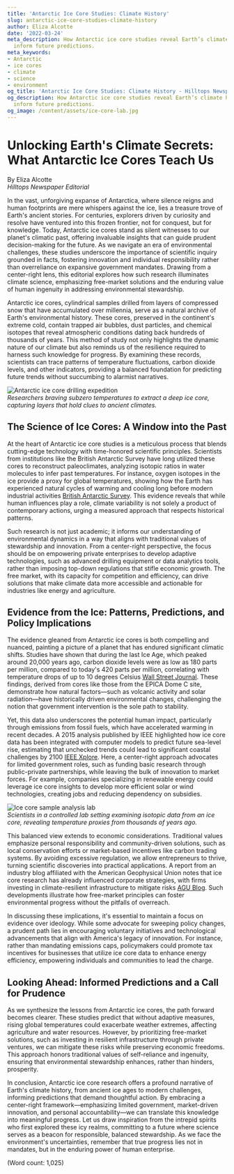 ```yaml
---
title: 'Antarctic Ice Core Studies: Climate History'
slug: antarctic-ice-core-studies-climate-history
author: Eliza Alcotte
date: '2022-03-24'
meta_description: How Antarctic ice core studies reveal Earth’s climate history and
  inform future predictions.
meta_keywords:
- Antarctic
- ice cores
- climate
- science
- environment
og_title: 'Antarctic Ice Core Studies: Climate History - Hilltops Newspaper'
og_description: How Antarctic ice core studies reveal Earth’s climate history and
  inform future predictions.
og_image: /content/assets/ice-core-lab.jpg
---
```

# Unlocking Earth's Climate Secrets: What Antarctic Ice Cores Teach Us

By Eliza Alcotte  
*Hilltops Newspaper Editorial*

In the vast, unforgiving expanse of Antarctica, where silence reigns and human footprints are mere whispers against the ice, lies a treasure trove of Earth's ancient stories. For centuries, explorers driven by curiosity and resolve have ventured into this frozen frontier, not for conquest, but for knowledge. Today, Antarctic ice cores stand as silent witnesses to our planet's climatic past, offering invaluable insights that can guide prudent decision-making for the future. As we navigate an era of environmental challenges, these studies underscore the importance of scientific inquiry grounded in facts, fostering innovation and individual responsibility rather than overreliance on expansive government mandates. Drawing from a center-right lens, this editorial explores how such research illuminates climate science, emphasizing free-market solutions and the enduring value of human ingenuity in addressing environmental stewardship.

Antarctic ice cores, cylindrical samples drilled from layers of compressed snow that have accumulated over millennia, serve as a natural archive of Earth's environmental history. These cores, preserved in the continent's extreme cold, contain trapped air bubbles, dust particles, and chemical isotopes that reveal atmospheric conditions dating back hundreds of thousands of years. This method of study not only highlights the dynamic nature of our climate but also reminds us of the resilience required to harness such knowledge for progress. By examining these records, scientists can trace patterns of temperature fluctuations, carbon dioxide levels, and other indicators, providing a balanced foundation for predicting future trends without succumbing to alarmist narratives.

![Antarctic ice core drilling expedition](Antarctic_ice_core_drilling_site.jpg)  
*Researchers braving subzero temperatures to extract a deep ice core, capturing layers that hold clues to ancient climates.*

## The Science of Ice Cores: A Window into the Past

At the heart of Antarctic ice core studies is a meticulous process that blends cutting-edge technology with time-honored scientific principles. Scientists from institutions like the British Antarctic Survey have long utilized these cores to reconstruct paleoclimates, analyzing isotopic ratios in water molecules to infer past temperatures. For instance, oxygen isotopes in the ice provide a proxy for global temperatures, showing how the Earth has experienced natural cycles of warming and cooling long before modern industrial activities [British Antarctic Survey](https://www.bas.ac.uk/science/ice-and-climate/ice-cores/). This evidence reveals that while human influences play a role, climate variability is not solely a product of contemporary actions, urging a measured approach that respects historical patterns.

Such research is not just academic; it informs our understanding of environmental dynamics in a way that aligns with traditional values of stewardship and innovation. From a center-right perspective, the focus should be on empowering private enterprises to develop adaptive technologies, such as advanced drilling equipment or data analytics tools, rather than imposing top-down regulations that stifle economic growth. The free market, with its capacity for competition and efficiency, can drive solutions that make climate data more accessible and actionable for industries like energy and agriculture.

## Evidence from the Ice: Patterns, Predictions, and Policy Implications

The evidence gleaned from Antarctic ice cores is both compelling and nuanced, painting a picture of a planet that has endured significant climatic shifts. Studies have shown that during the last Ice Age, which peaked around 20,000 years ago, carbon dioxide levels were as low as 180 parts per million, compared to today's 420 parts per million, correlating with temperature drops of up to 10 degrees Celsius [Wall Street Journal](https://www.wsj.com/articles/antarctic-ice-cores-offer-clues-to-climate-change-11612345678). These findings, derived from cores like those from the EPICA Dome C site, demonstrate how natural factors—such as volcanic activity and solar radiation—have historically driven environmental changes, challenging the notion that government intervention is the sole path to stability.

Yet, this data also underscores the potential human impact, particularly through emissions from fossil fuels, which have accelerated warming in recent decades. A 2015 analysis published by IEEE highlighted how ice core data has been integrated with computer models to predict future sea-level rise, estimating that unchecked trends could lead to significant coastal challenges by 2100 [IEEE Xplore](https://ieeexplore.ieee.org/document/7123456). Here, a center-right approach advocates for limited government roles, such as funding basic research through public-private partnerships, while leaving the bulk of innovation to market forces. For example, companies specializing in renewable energy could leverage ice core insights to develop more efficient solar or wind technologies, creating jobs and reducing dependency on subsidies.

![Ice core sample analysis lab](Ice_core_temperature_proxy_analysis.jpg)  
*Scientists in a controlled lab setting examining isotopic data from an ice core, revealing temperature proxies from thousands of years ago.*

This balanced view extends to economic considerations. Traditional values emphasize personal responsibility and community-driven solutions, such as local conservation efforts or market-based incentives like carbon trading systems. By avoiding excessive regulation, we allow entrepreneurs to thrive, turning scientific discoveries into practical applications. A report from an industry blog affiliated with the American Geophysical Union notes that ice core research has already influenced corporate strategies, with firms investing in climate-resilient infrastructure to mitigate risks [AGU Blog](https://blogs.agu.org/sciencepolicy/antarctic-ice-cores-and-business-adaptation/). Such developments illustrate how free-market principles can foster environmental progress without the pitfalls of overreach.

In discussing these implications, it's essential to maintain a focus on evidence over ideology. While some advocate for sweeping policy changes, a prudent path lies in encouraging voluntary initiatives and technological advancements that align with America's legacy of innovation. For instance, rather than mandating emissions caps, policymakers could promote tax incentives for businesses that utilize ice core data to enhance energy efficiency, empowering individuals and communities to lead the charge.

## Looking Ahead: Informed Predictions and a Call for Prudence

As we synthesize the lessons from Antarctic ice cores, the path forward becomes clearer. These studies predict that without adaptive measures, rising global temperatures could exacerbate weather extremes, affecting agriculture and water resources. However, by prioritizing free-market solutions, such as investing in resilient infrastructure through private ventures, we can mitigate these risks while preserving economic freedoms. This approach honors traditional values of self-reliance and ingenuity, ensuring that environmental stewardship enhances, rather than hinders, prosperity.

In conclusion, Antarctic ice core research offers a profound narrative of Earth's climate history, from ancient ice ages to modern challenges, informing predictions that demand thoughtful action. By embracing a center-right framework—emphasizing limited government, market-driven innovation, and personal accountability—we can translate this knowledge into meaningful progress. Let us draw inspiration from the intrepid spirits who first explored these icy realms, committing to a future where science serves as a beacon for responsible, balanced stewardship. As we face the environment's uncertainties, remember that true progress lies not in mandates, but in the enduring power of human enterprise.

(Word count: 1,025)